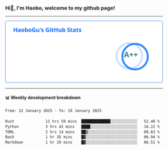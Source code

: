 <!--<h2 align="center"> Hi👋, I'm Haobo, welcome to my github page! </h2>-->
### Hi👋, I'm Haobo, welcome to my github page!
-------

<img href="https://github.com/HaoboGu" src="assets/stats.svg" alt="github stats" /> 

-------

#### 📊 **Weekly development breakdown**
<!--START_SECTION:waka-->

```txt
From: 12 January 2025 - To: 19 January 2025

Rust              11 hrs 59 mins  █████████████░░░░░░░░░░░░   52.48 %
Python            3 hrs 42 mins   ████░░░░░░░░░░░░░░░░░░░░░   16.22 %
TOML              2 hrs 14 mins   ██▒░░░░░░░░░░░░░░░░░░░░░░   09.83 %
Bash              1 hr 35 mins    █▓░░░░░░░░░░░░░░░░░░░░░░░   06.94 %
Markdown          1 hr 29 mins    █▓░░░░░░░░░░░░░░░░░░░░░░░   06.51 %
```

<!--END_SECTION:waka-->
<!--
backup url: https://github-readme-status-dusky-ten.vercel.app/api?username=HaoboGu&count_private=true&show_icons=true&theme=transparent&border_color=2f80ed
-->
<!--
**HaoboGu/HaoboGu** is a ✨ _special_ ✨ repository because its `README.md` (this file) appears on your GitHub profile.

Here are some ideas to get you started:

- 🔭 I’m currently working on AI-assisted programming tools
- 🌱 I’m currently learning ...
- 👯 I’m looking to collaborate on ...
- 🤔 I’m looking for help with ...
- 💬 Ask me about ...
- 📫 How to reach me: ...
- 😄 Pronouns: ...
- ⚡ Fun fact: ...
-->
